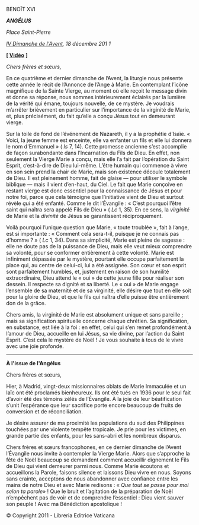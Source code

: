 BENOÎT XVI

***ANGÉLUS***

*Place Saint-Pierre*

*[IV Dimanche de l'Avent](http://www.vatican.va/liturgical_year/advent/2011/index_fr.html#IV%20DOMENICA%20DI%20AVVENTO), 18 décembre 201* *1*

**[ [Vidéo](https://www.youtube.com/watch?v=LK0hl3hEH30&list=PLC9tK3J1RlaZGkT-qS3F021VSzUv-YuwO&index=64&ab_channel=TheVatican-Archive)** **]**

*Chers frères et sœurs,*

En ce quatrième et dernier dimanche de l’Avent, la liturgie nous présente cette année le récit de l’Annonce de l’Ange à Marie. En contemplant l’icône magnifique de la Sainte Vierge, au moment où elle reçoit le message divin et donne sa réponse, nous sommes intérieurement éclairés par la lumière de la vérité qui émane, toujours nouvelle, de ce mystère. Je voudrais m’arrêter brièvement en particulier sur l’importance de la virginité de Marie, et, plus précisément, du fait qu’elle a conçu Jésus tout en demeurant vierge.

Sur la toile de fond de l’événement de Nazareth, il y a la prophétie d’Isaïe. « Voici, la jeune femme est enceinte, elle va enfanter un fils et elle lui donnera le nom d'Emmanuel » ( *Is* 7, 14). Cette promesse ancienne s’est accomplie de façon surabondante dans l’Incarnation du Fils de Dieu. En effet, non seulement la Vierge Marie a conçu, mais elle l’a fait par l’opération du Saint Esprit, c’est-à-dire de Dieu lui-même. L’être humain qui commence à vivre en son sein prend la chair de Marie, mais son existence découle totalement de Dieu. Il est pleinement homme, fait de glaise — pour utiliser le symbole biblique — mais il vient d’en-haut, du Ciel. Le fait que Marie conçoive en restant vierge est donc essentiel pour la connaissance de Jésus et pour notre foi, parce que cela témoigne que l’initiative vient de Dieu et surtout révèle *qui* a été enfanté. Comme le dit l’Évangile : « C’est pourquoi l’être saint qui naîtra sera appelé Fils de Dieu » ( *Lc* 1, 35). En ce sens, la *virginité* de Marie et la *divinité* de Jésus se garantissent réciproquement.

Voilà pourquoi l’unique question que Marie, « toute troublée », fait à l’ange, est si importante : « Comment cela sera-t-il, puisque je ne connais pas d’homme ? » ( *Lc* 1, 34). Dans sa simplicité, Marie est pleine de sagesse : elle ne doute pas de la puissance de Dieu, mais elle veut mieux comprendre sa volonté, pour se conformer entièrement à cette volonté. Marie est infiniment dépassée par le mystère, pourtant elle occupe parfaitement la place qui, au centre de celui-ci, lui a été assignée. Son cœur et son esprit sont parfaitement humbles, et, justement en raison de son humilité extraordinaire, Dieu attend le « oui » de cette jeune fille pour réaliser son dessein. Il respecte sa dignité et sa liberté. Le « oui » de Marie engage l’ensemble de sa maternité et de sa virginité, elle désire que tout en elle soit pour la gloire de Dieu, et que le fils qui naîtra d’elle puisse être entièrement don de la grâce.

Chers amis, la virginité de Marie est absolument unique et sans pareille ; mais sa signification spirituelle concerne chaque chrétien. Sa signification, en substance, est liée à la foi : en effet, celui qui s’en remet profondément à l’amour de Dieu, accueille en lui Jésus, sa vie divine, par l’action du Saint Esprit. C’est cela le mystère de Noël ! Je vous souhaite à tous de le vivre avec une joie profonde.

* * *

**À l'issue de l'Angélus**

Chers frères et sœurs,

Hier, à Madrid, vingt-deux missionnaires oblats de Marie Immaculée et un laïc ont été proclamés bienheureux. Ils ont été tués en 1936 pour le seul fait d’avoir été des témoins zélés de l’Évangile. À la joie de leur béatification s’unit l’espérance que leur sacrifice porte encore beaucoup de fruits de conversion et de réconciliation.

Je désire assurer de ma proximité les populations du sud des Philippines touchées par une violente tempête tropicale. Je prie pour les victimes, en grande partie des enfants, pour les sans-abri et les nombreux disparus.

Chers frères et sœurs francophones, en ce dernier dimanche de l’Avent l’Évangile nous invite à contempler la Vierge Marie. Alors que s’approche la fête de Noël beaucoup se demandent comment accueillir dignement le Fils de Dieu qui vient demeurer parmi nous. Comme Marie écoutons et accueillons la Parole, faisons silence et laissons Dieu vivre en nous. Soyons sans crainte, acceptons de nous abandonner avec confiance entre les mains de notre Dieu et avec Marie redisons : « *Que tout se passe pour moi selon ta parole*» ! Que le bruit et l’agitation de la préparation de Noël n’empêchent pas de voir et de comprendre l’essentiel : Dieu vient sauver son peuple ! Avec ma Bénédiction apostolique !

© Copyright 2011 - Libreria Editrice Vaticana